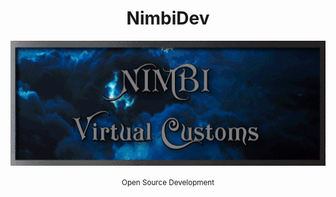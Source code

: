 <h1 align="center">NimbiDev</h1>

<p align="center"><img width="600" height="200" src="assets/banner.gif"></p>

<small><p align="center">Open Source Development</p></small>
